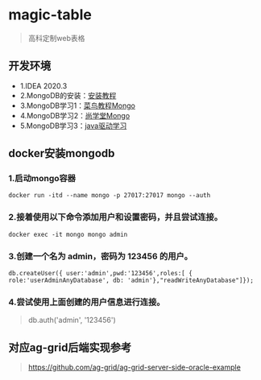 # magic-table
> 高科定制web表格

## 开发环境
+ 1.IDEA 2020.3
+ 2.MongoDB的安装：[安装教程](https://www.runoob.com/docker/docker-install-mongodb.html)
+ 3.MongoDB学习1：[菜鸟教程Mongo](https://www.runoob.com/mongodb/mongodb-tutorial.html)
+ 4.MongoDB学习2：[尚学堂Mongo](https://www.bilibili.com/video/BV1ga4y1x7te)
+ 5.MongoDB学习3：[java驱动学习](https://mongodb.github.io/mongo-java-driver/4.1/driver/)

## docker安装mongodb
### 1.启动mongo容器
```shell
docker run -itd --name mongo -p 27017:27017 mongo --auth
```
### 2.接着使用以下命令添加用户和设置密码，并且尝试连接。
```shell
docker exec -it mongo mongo admin
```
### 3.创建一个名为 admin，密码为 123456 的用户。
```shell
db.createUser({ user:'admin',pwd:'123456',roles:[ { role:'userAdminAnyDatabase', db: 'admin'},"readWriteAnyDatabase"]});
```
### 4.尝试使用上面创建的用户信息进行连接。
> db.auth('admin', '123456')

## 对应ag-grid后端实现参考
> https://github.com/ag-grid/ag-grid-server-side-oracle-example